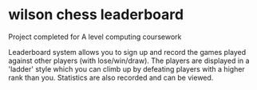 # wilson chess leaderboard

Project completed for A level computing coursework

Leaderboard system allows you to sign up and record the games played against other players (with lose/win/draw). The players are displayed in a 'ladder' style which you can climb up by defeating players with a higher rank than you. Statistics are also recorded and can be viewed.
